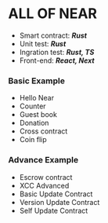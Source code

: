 # ALL OF NEAR
* Smart contract: ***Rust*** 
* Unit test: ***Rust*** 
* Ingration test: ***Rust, TS***  
* Front-end: ***React, Next***  
### Basic Example
* Hello Near  
* Counter
* Guest book
* Donation
* Cross contract
* Coin flip
### Advance Example
* Escrow contract
* XCC Advanced
* Basic Update Contract
* Version Update Contract
* Self Update Contract


